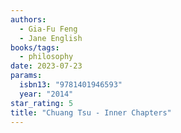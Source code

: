 ```yaml
---
authors:
  - Gia-Fu Feng
  - Jane English
books/tags:
  - philosophy
date: 2023-07-23
params:
  isbn13: "9781401946593"
  year: "2014"
star_rating: 5
title: "Chuang Tsu - Inner Chapters"
---
```

